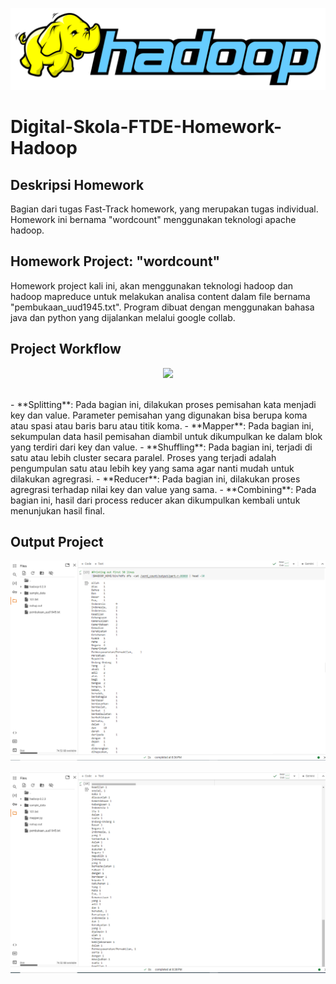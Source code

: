 ![image](https://github.com/vnobets7/Digital-Skola-FTDE-Homework-Hadoop/blob/main/images/logo/Hadoop_logo.jpg)

# Digital-Skola-FTDE-Homework-Hadoop
## Deskripsi Homework
Bagian dari tugas Fast-Track homework, yang merupakan tugas individual. Homework ini bernama "wordcount" menggunakan teknologi apache hadoop.

## Homework Project: "wordcount"
Homework project kali ini, akan menggunakan teknologi hadoop dan hadoop mapreduce untuk melakukan analisa content dalam file bernama "pembukaan_uud1945.txt". Program dibuat dengan menggunakan bahasa java dan python yang dijalankan melalui google collab.

## Project Workflow
<p align='center'><img src="https://editor.analyticsvidhya.com/uploads/46912mapreducepic3.png"/></p>
<br>
- **Splitting**: Pada bagian ini, dilakukan proses pemisahan kata menjadi key dan value. Parameter pemisahan yang digunakan bisa berupa koma atau spasi atau baris baru atau titik koma.
- **Mapper**: Pada bagian ini, sekumpulan data hasil pemisahan diambil untuk dikumpulkan ke dalam blok yang terdiri dari key dan value.
- **Shuffling**: Pada bagian ini, terjadi di satu atau lebih cluster secara paralel. Proses yang terjadi adalah pengumpulan satu atau lebih key yang sama agar nanti mudah untuk dilakukan agregrasi.
- **Reducer**: Pada bagian ini, dilakukan proses agregrasi terhadap nilai key dan value yang sama.
- **Combining**: Pada bagian ini, hasil dari process reducer akan dikumpulkan kembali untuk menunjukan hasil final.  

## Output Project
![image-1](https://github.com/vnobets7/Digital-Skola-FTDE-Homework-Hadoop/blob/main/images/screenshot/hadoop-mapreduce-with-java-output.PNG)
<br>

![image-2](https://github.com/vnobets7/Digital-Skola-FTDE-Homework-Hadoop/blob/main/images/screenshot/hadoop-mapreduce-with-python-output.PNG)
